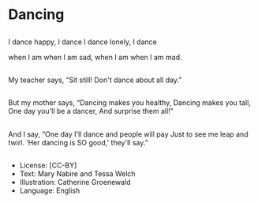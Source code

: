 # Dancing

##
I dance
happy,
I dance
I dance
lonely,
I dance


when I am
when I am sad,
when I am
when I am mad.

##
My teacher says,
“Sit still!
Don't dance about all
day.”

##
But my mother says,
“Dancing makes you
healthy,
Dancing makes you tall,
One day you'll be a
dancer,
And surprise them all!”

##
And I say,
“One day
I'll dance and people
will pay
Just to see me leap and
twirl.
‘Her dancing is SO
good,' they'll say.”

##

##
* License: [CC-BY]
* Text: Mary Nabire and Tessa Welch
* Illustration: Catherine Groenewald
* Language: English
